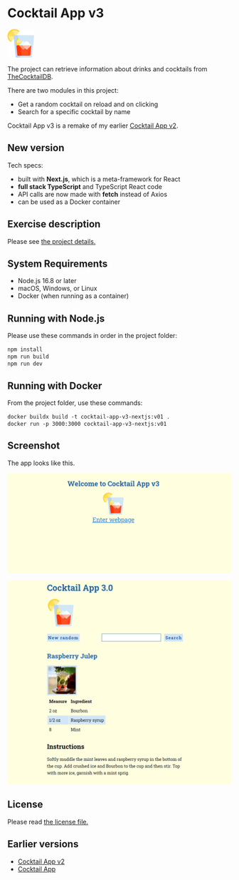 # Cocktail App v3

![Cocktail](doc_img/cocktails-64px.png "Cocktail")

The project can retrieve information about drinks and cocktails from [TheCocktailDB](https://www.thecocktaildb.com/).

There are two modules in this project:

- Get a random cocktail on reload and on clicking
- Search for a specific cocktail by name

Cocktail App v3 is a remake of my earlier [Cocktail App v2](https://github.com/krondorl/cocktail-app-v2).

## New version

Tech specs:

- built with **Next.js**, which is a meta-framework for React
- **full stack TypeScript** and TypeScript React code
- API calls are now made with **fetch** instead of Axios
- can be used as a Docker container

## Exercise description

Please see [the project details.](EXERCISE.md)

## System Requirements

- Node.js 16.8 or later
- macOS, Windows, or Linux
- Docker (when running as a container)

## Running with Node.js

Please use these commands in order in the project folder:

```
npm install
npm run build
npm run dev
```

## Running with Docker

From the project folder, use these commands:

```
docker buildx build -t cocktail-app-v3-nextjs:v01 .
docker run -p 3000:3000 cocktail-app-v3-nextjs:v01
```

## Screenshot

The app looks like this.

![Intro page](doc_img/intro.png "Intro page")

![Cocktail screen](doc_img/cocktail-page.png "Cocktail screen")

## License

Please read [the license file.](LICENSE)

## Earlier versions

- [Cocktail App v2](https://github.com/krondorl/cocktail-app-v2)
- [Cocktail App](https://github.com/krondorl/cocktail-app)

